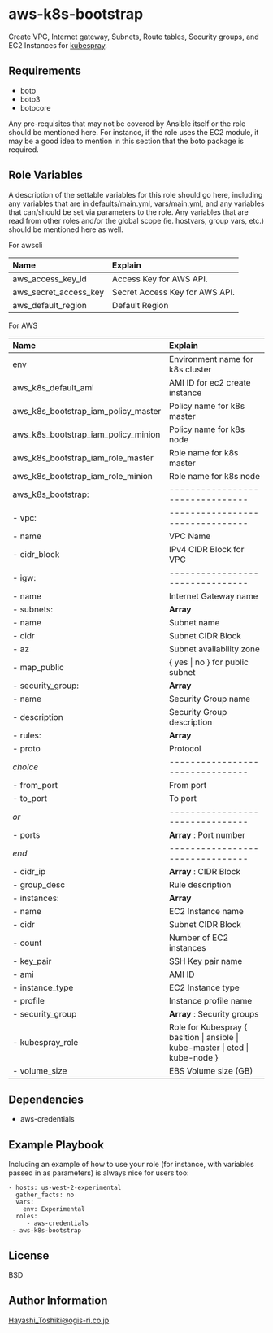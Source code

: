 aws-k8s-bootstrap
=================

Create VPC, Internet gateway, Subnets, Route tables, Security groups, and EC2 Instances for [kubespray](https://github.com/kubernetes-incubator/kubespray).

Requirements
------------

- boto
- boto3
- botocore

Any pre-requisites that may not be covered by Ansible itself or the role should be mentioned here. For instance, if the role uses the EC2 module, it may be a good idea to mention in this section that the boto package is required.


Role Variables
--------------

A description of the settable variables for this role should go here, including any variables that are in defaults/main.yml, vars/main.yml, and any variables that can/should be set via parameters to the role. Any variables that are read from other roles and/or the global scope (ie. hostvars, group vars, etc.) should be mentioned here as well.

For awscli

| Name                  | Explain                        |
|:----------------------|:-------------------------------|
| aws_access_key_id     | Access Key for AWS API.        |
| aws_secret_access_key | Secret Access Key for AWS API. |
| aws_default_region    | Default Region                 |

For AWS

| Name                                | Explain                          |
|:------------------------------------|:---------------------------------|
| env                                 | Environment name for k8s cluster |
| aws_k8s_default_ami                 | AMI ID for ec2 create instance   |
| aws_k8s_bootstrap_iam_policy_master | Policy name for k8s master       |
| aws_k8s_bootstrap_iam_policy_minion | Policy name for k8s node         |
| aws_k8s_bootstrap_iam_role_master   | Role name for k8s master         |
| aws_k8s_bootstrap_iam_role_minion   | Role name for k8s node           |
| aws_k8s_bootstrap:                  | -------------------------------- |
| - vpc:                              |	-------------------------------- |
| -   name                            | VPC Name                         |
| -   cidr_block                      | IPv4 CIDR Block for VPC          |
| - igw:                              | -------------------------------- |
| -   name                            | Internet Gateway name            |
| - subnets:                          | __Array__                        |
| -   name                            | Subnet name                      |
| -   cidr                            | Subnet CIDR Block                |
| -   az                              | Subnet availability zone         |
| -   map_public                      | { yes \| no } for public subnet  |
| - security_group:                   | __Array__                        |
| -   name                            | Security Group name              |
| -  description                      | Security Group description       |
| -   rules:                          | __Array__                        |
| -     proto                         | Protocol                         |
| _choice_                            | -------------------------------- |
| -     from_port                     | From port                        |
| -     to_port                       | To port                          |
| _or_                                | -------------------------------- |
| -     ports                         | __Array__ : Port number          |
| _end_                               | -------------------------------- |
| -     cidr_ip                       | __Array__ : CIDR Block           |
| -     group_desc                    | Rule description                 |
| - instances:                        | __Array__                        |
| -   name                            | EC2 Instance name                |
| -   cidr                            | Subnet CIDR Block                |
| -   count                           | Number of EC2 instances          |
| -   key_pair                        | SSH Key pair name                |
| -   ami                             | AMI ID                           |
| -   instance_type                   | EC2 Instance type                |
| -   profile                         | Instance profile name            |
| -   security_group                  | __Array__ : Security groups      |
| -   kubespray_role                  | Role for Kubespray { basition \| ansible \| kube-master \| etcd \| kube-node } |
| -   volume_size                     | EBS Volume size (GB)             |


Dependencies
------------

- aws-credentials

Example Playbook
----------------

Including an example of how to use your role (for instance, with variables passed in as parameters) is always nice for users too:

    - hosts: us-west-2-experimental
      gather_facts: no
      vars:
        env: Experimental
      roles:
         - aws-credentials
	 - aws-k8s-bootstrap

License
-------

BSD

Author Information
------------------

Hayashi_Toshiki@ogis-ri.co.jp
